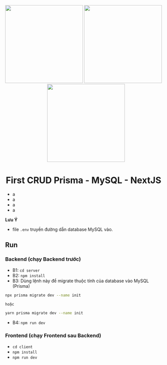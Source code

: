 <div align="center"> 
    <img className="w-[60px]" src="https://cdn.icon-icons.com/icons2/2107/PNG/512/file_type_prisma_icon_130234.png" alt="" width="250" />
    <img className="w-[60px]" src="https://www.freepnglogos.com/uploads/logo-mysql-png/logo-mysql-development-mysql-logo-code-icon-9.png" alt="" width="250" /> &nbsp; &nbsp;
    <img className="w-[60px] ml-[10px]" src="https://www.datocms-assets.com/98835/1684410508-image-7.png" alt="" width="250" />
</div>

<h1 align="center">First CRUD Prisma - MySQL - NextJS</h1>

- a
- a
- a
- a

**Lưu Ý**
- file `.env` truyền đường dẫn database MySQL vào.

## Run
### **Backend** (chạy **Backend** trước)
- B1: `cd server`
- B2: `npm install`
- B3: Dùng lệnh này để migrate thuộc tính của database vào MySQL (Prisma)
```sh
npx prisma migrate dev --name init

hoặc

yarn prisma migrate dev --name init
```
- B4: `npm run dev`

### **Frontend** (chạy **Frontend** sau **Backend**)
- `cd client`
- `npm install`
- `npm run dev`
